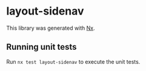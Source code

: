 # layout-sidenav

This library was generated with [Nx](https://nx.dev).

## Running unit tests

Run `nx test layout-sidenav` to execute the unit tests.
